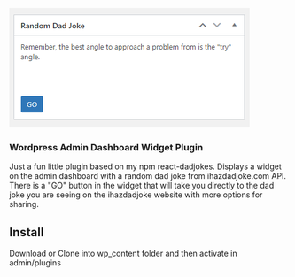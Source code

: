 ![Screenshot](./screenshots/widget.png)

### Wordpress Admin Dashboard Widget Plugin

Just a fun little plugin based on my npm react-dadjokes. Displays a widget on the admin dashboard with a random dad joke from ihazdadjoke.com API. There is a "GO" button in the widget that will take you directly to the dad joke you are seeing on the ihazdadjoke website with more options for sharing.

## Install

Download or Clone into wp_content folder and then activate in admin/plugins
